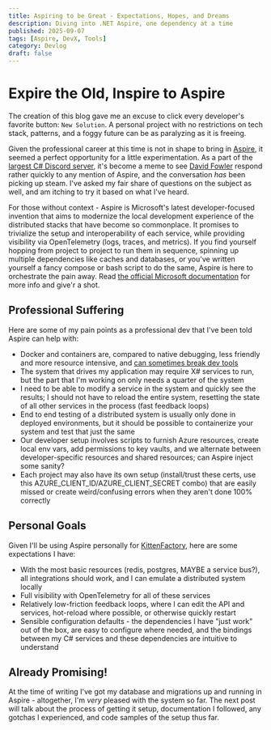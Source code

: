 ```yaml
---
title: Aspiring to be Great - Expectations, Hopes, and Dreams
description: Diving into .NET Aspire, one dependency at a time
published: 2025-09-07
tags: [Aspire, DevX, Tools]
category: Devlog
draft: false
---
```


# Expire the Old, Inspire to Aspire
The creation of this blog gave me an excuse to click every developer's favorite button: `New Solution`. A personal project with no restrictions on tech stack, patterns, and a foggy future can be as paralyzing as it is freeing. 

Given the professional career at this time is not in shape to bring in [Aspire](https://learn.microsoft.com/en-us/dotnet/aspire/get-started/aspire-overview), it seemed a perfect opportunity for a little experimentation. As a part of the [largest C# Discord server](https://discord.gg/csharp), it's become a meme to see [David Fowler](https://github.com/davidfowl) respond rather quickly to any mention of Aspire, and the conversation _has_ been picking up steam. I've asked my fair share of questions on the subject as well, and am itching to try it based on what I've heard.

For those without context - Aspire is Microsoft's latest developer-focused invention that aims to modernize the local development experience of the distributed stacks that have become so commonplace. It promises to trivialize the setup and interoperability of each service, while providing visibility via OpenTelemetry (logs, traces, and metrics). If you find yourself hopping from project to project to run them in sequence, spinning up multiple dependencies like caches and databases, or you've written yourself a fancy compose or bash script to do the same, Aspire is here to orchestrate the pain away. Read [the official Microsoft documentation](https://learn.microsoft.com/en-us/dotnet/aspire/get-started/aspire-overview) for more info and give'r a shot.

## Professional Suffering
Here are some of my pain points as a professional dev that I've been told Aspire can help with:

- Docker and containers are, compared to native debugging, less friendly and more resource intensive, and [can sometimes break dev tools](https://youtrack.jetbrains.com/projects/RIDER/issues/RIDER-94485/Add-support-for-DefaultAzureCredential-when-running-inside-docker)
- The system that drives my application may require X# services to run, but the part that I'm working on only needs a quarter of the system
- I need to be able to modify a service in the system and quickly see the results; I should not have to reload the entire system, resetting the state of all other services in the process (fast feedback loops)
- End to end testing of a distributed system is usually only done in deployed environments, but it should be possible to containerize your system and test that just the same
- Our developer setup involves scripts to furnish Azure resources, create local env vars, add permissions to key vaults, and we alternate between developer-specific resources and shared resources; can Aspire inject some sanity?
- Each project may also have its own setup (install/trust these certs, use this AZURE_CLIENT_ID/AZURE_CLIENT_SECRET combo) that are easily missed or create weird/confusing errors when they aren't done 100% correctly

## Personal Goals
Given I'll be using Aspire personally for [KittenFactory](/future-posts/#establish-a-domain), here are some expectations I have:

- With the most basic resources (redis, postgres, MAYBE a service bus?), all integrations should work, and I can emulate a distributed system locally
- Full visibility with OpenTelemetry for all of these services
- Relatively low-friction feedback loops, where I can edit the API and services, hot-reload where possible, or otherwise quickly restart
- Sensible configuration defaults - the dependencies I have "just work" out of the box, are easy to configure where needed, and the bindings between my C# services and these dependencies are intuitive to understand

## Already Promising!
At the time of writing I've got my database and migrations up and running in Aspire - altogether, I'm _very_ pleased with the system so far. The next post will talk about the process of getting it setup, documentation I followed, any gotchas I experienced, and code samples of the setup thus far.
